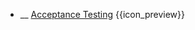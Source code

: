 * __ [Acceptance Testing]({{baseUrl}}/testing/testingTypes/acceptanceTesting) <trigger for="pop:testing-acceptanceTesting-preview">{{icon_preview}}</trigger>

<popover id="pop:testing-acceptanceTesting-preview" header="{{icon_preview}} Acceptance Testing" placement="right">
  <div slot="content">
    <include src=".\preview.md" />
  </div>
</popover>
